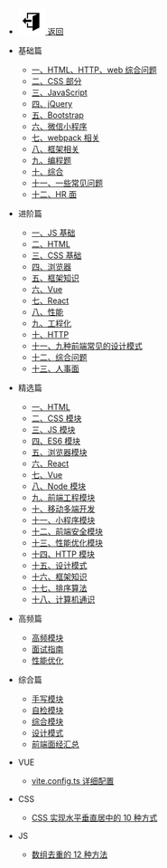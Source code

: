 - ![icon-sccess](../../_media/svg/exit.svg)[ 返回](../../README.md.md)

- 基础篇

  - [一、HTML、HTTP、web 综合问题](web/base/一、HTML、HTTP、web综合问题.md)
  - [二、CSS 部分](web/base/二、CSS部分.md)
  - [三、JavaScript](web/base/三、JavaScript.md)
  - [四、jQuery](web/base/四、jQuery.md)
  - [五、Bootstrap](web/base/五、Bootstrap.md)
  - [六、微信小程序](web/base/六、微信小程序.md)
  - [七、webpack 相关](web/base/七、webpack相关.md)
  - [八、框架相关](web/base/八、框架相关.md)
  - [九、编程题](web/base/九、编程题.md)
  - [十、综合](web/base/十、综合.md)
  - [十一、一些常见问题](web/base/十一、一些常见问题.md)
  - [十二、HR 面](web/base/十二、HR面.md)

- 进阶篇

  - [一、JS 基础](web/enhance/一、JS基础.md)
  - [二、HTML](web/enhance/二、HTML.md)
  - [三、CSS 基础](web/enhance/三、CSS基础.md)
  - [四、浏览器](web/enhance/四、浏览器.md)
  - [五、框架知识](web/enhance/五、框架知识.md)
  - [六、Vue](web/enhance/六、Vue.md)
  - [七、React](web/enhance/七、React.md)
  - [八、性能](web/enhance/八、性能.md)
  - [九、工程化](web/enhance/九、工程化.md)
  - [十、HTTP](web/enhance/十、HTTP.md)
  - [十一、九种前端常见的设计模式](web/enhance/十一、九种前端常见的设计模式.md)
  - [十二、综合问题](web/enhance/十二、综合问题.md)
  - [十三、人事面](web/enhance/十三、人事面.md)

- 精选篇

  - [一、HTML](web/choiceness/一、HTML.md)
  - [二、CSS 模块](web/choiceness/二、CSS模块.md)
  - [三、JS 模块](web/choiceness/三、JS模块.md)
  - [四、ES6 模块](web/choiceness/四、ES6模块.md)
  - [五、浏览器模块](web/choiceness/五、浏览器模块.md)
  - [六、React](web/choiceness/六、React.md)
  - [七、Vue](web/choiceness/七、Vue.md)
  - [八、Node 模块](web/choiceness/八、Node模块.md)
  - [九、前端工程模块](web/choiceness/九、前端工程模块.md)
  - [十、移动多端开发](web/choiceness/十、移动多端开发.md)
  - [十一、小程序模块](web/choiceness/十一、小程序模块.md)
  - [十二、前端安全模块](web/choiceness/十二、前端安全模块.md)
  - [十三、性能优化模块](web/choiceness/十三、性能优化模块.md)
  - [十四、HTTP 模块](web/choiceness/十四、HTTP模块.md)
  - [十五、设计模式](web/choiceness/十五、设计模式.md)
  - [十六、框架知识](web/choiceness/十六、框架知识.md)
  - [十七、排序算法](web/choiceness/十七、排序算法.md)
  - [十八、计算机通识](web/choiceness/十八、计算机通识.md)

- 高频篇

  - [高频模块](web/choiceness/高频模块.md)
  - [面试指南](web/choiceness/面试指南.md)
  - [性能优化](web/choiceness/性能优化.md)

- 综合篇

  - [手写模块](web/synthesize/手写模块.md)
  - [自检模块](web/synthesize/自检模块.md)
  - [综合模块](web/synthesize/综合模块.md)
  - [设计模式](web/synthesize/设计模式.md)
  - [前端面经汇总](web/synthesize/前端面经汇总.md)

- VUE

  - [vite.config.ts 详细配置](web/vite配置文件详解.md)

- CSS
  - [CSS 实现水平垂直居中的 10 种方式](web/css实现水平垂直居中的10种方式.md)
- JS
  - [数组去重的 12 种方法](web/数组去重12种方法.md)
